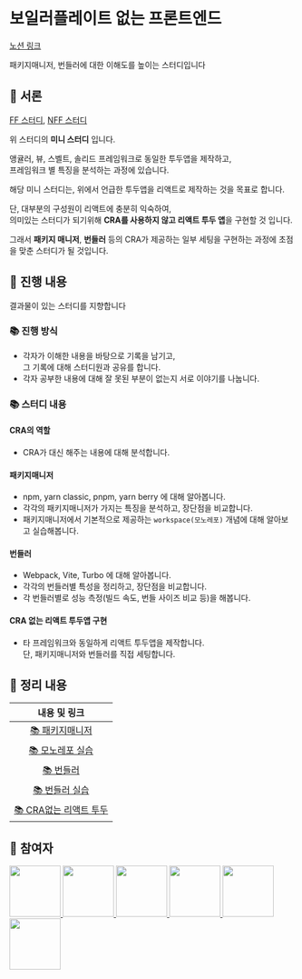 # 보일러플레이트 없는 프론트엔드

[노션 링크](https://www.notion.so/without-CRA-NFF-bb416d738741476b8ba32a09bdf27a43)

패키지매니저, 번들러에 대한 이해도를 높이는 스터디입니다

## 📌 서론

[FF 스터디](https://github.com/gdsc-ssu/todo-on-any-front-framework), [NFF 스터디](https://github.com/gdsc-ssu/2023-FE-with-no-framework)

위 스터디의 **미니 스터디** 입니다.

앵귤러, 뷰, 스벨트, 솔리드 프레임워크로 동일한 투두앱을 제작하고,<br />
프레임워크 별 특징을 분석하는 과정에 있습니다.

해당 미니 스터디는,
위에서 언급한 투두앱을 리액트로 제작하는 것을 목표로 합니다.

단, 대부분의 구성원이 리액트에 충분히 익숙하여, <br />
의미있는 스터디가 되기위해 **CRA를 사용하지 않고 리액트 투두 앱**을 구현할 것 입니다.

그래서 **패키지 매니저**, **번들러** 등의 CRA가 제공하는 일부 세팅을 구현하는 과정에 초점을 맞춘 스터디가 될 것입니다.

## 📌 진행 내용

결과물이 있는 스터디를 지향합니다

### 📚 진행 방식

- 각자가 이해한 내용을 바탕으로 기록을 남기고, <br/>
  그 기록에 대해 스터디원과 공유를 합니다.<br/>
- 각자 공부한 내용에 대해 잘 못된 부분이 없는지 서로 이야기를 나눕니다.<br/>

### 📚 스터디 내용

#### CRA의 역할

- CRA가 대신 해주는 내용에 대해 분석합니다.

#### 패키지매니저

- npm, yarn classic, pnpm, yarn berry 에 대해 알아봅니다.
- 각각의 패키지매니저가 가지는 특징을 분석하고,
  장단점을 비교합니다.
- 패키지매니저에서 기본적으로 제공하는 `workspace(모노레포)` 개념에 대해 알아보고 실습해봅니다.

#### 번들러

- Webpack, Vite, Turbo 에 대해 알아봅니다.
- 각각의 번들러별 특성을 정리하고,
  장단점을 비교합니다.
- 각 번들러별로 성능 측정(빌드 속도, 번들 사이즈 비교 등)을 해봅니다.

#### CRA 없는 리액트 투두앱 구현

- 타 프레임워크와 동일하게 리액트 투두앱을 제작합니다. <br/>
  단, 패키지매니저와 번들러를 직접 세팅합니다.

## 📌 정리 내용

|                                                   **내용 및 링크**                                                    |
| :-------------------------------------------------------------------------------------------------------------------: |
|        [📚 패키지매니저](https://github.com/gdsc-ssu/2023-front-without-boilerplate/tree/main/package-manager)        |
|           [📚 모노레포 실습](https://github.com/gdsc-ssu/2023-front-without-boilerplate/tree/main/monorepo)           |
|               [📚 번들러](https://github.com/gdsc-ssu/2023-front-without-boilerplate/tree/main/bundler)               |
|        [📚 번들러 실습](https://github.com/gdsc-ssu/2023-front-without-boilerplate/tree/main/bundler-practice)        |
| [📚 CRA없는 리액트 투두](https://github.com/gdsc-ssu/2023-front-without-boilerplate/tree/main/react-todo-without-cra) |

## 📌 참여자

<p>
<a href="https://github.com/aube-dev">
    <img src="https://github.com/aube-dev.png" width="90">
</a>
<a href="https://github.com/ballsona">
    <img src="https://github.com/ballsona.png" width="90">
</a>
<a href="https://github.com/seohyun319">
    <img src="https://github.com/seohyun319.png" width="90">
</a>
<a href="https://github.com/itjustbong">
    <img src="https://github.com/itjustbong.png" width="90">
</a>
<a href="https://github.com/yoo-jimin127">
    <img src="https://github.com/yoo-jimin127.png" width="90">
</a>
<a href="https://github.com/kanghyun98">
    <img src="https://github.com/kanghyun98.png" width="90">
</a>
